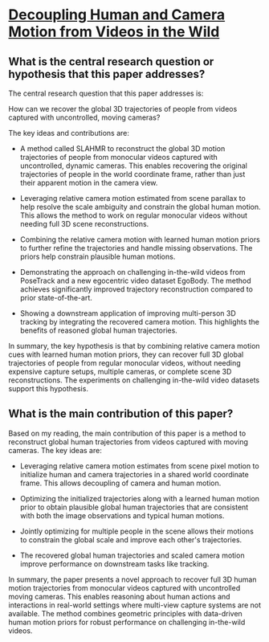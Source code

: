 # [Decoupling Human and Camera Motion from Videos in the Wild](https://arxiv.org/abs/2302.12827)

## What is the central research question or hypothesis that this paper addresses?

 The central research question that this paper addresses is:

How can we recover the global 3D trajectories of people from videos captured with uncontrolled, moving cameras?

The key ideas and contributions are:

- A method called SLAHMR to reconstruct the global 3D motion trajectories of people from monocular videos captured with uncontrolled, dynamic cameras. This enables recovering the original trajectories of people in the world coordinate frame, rather than just their apparent motion in the camera view.

- Leveraging relative camera motion estimated from scene parallax to help resolve the scale ambiguity and constrain the global human motion. This allows the method to work on regular monocular videos without needing full 3D scene reconstructions.

- Combining the relative camera motion with learned human motion priors to further refine the trajectories and handle missing observations. The priors help constrain plausible human motions.

- Demonstrating the approach on challenging in-the-wild videos from PoseTrack and a new egocentric video dataset EgoBody. The method achieves significantly improved trajectory reconstruction compared to prior state-of-the-art.

- Showing a downstream application of improving multi-person 3D tracking by integrating the recovered camera motion. This highlights the benefits of reasoned global human trajectories.

In summary, the key hypothesis is that by combining relative camera motion cues with learned human motion priors, they can recover full 3D global trajectories of people from regular monocular videos, without needing expensive capture setups, multiple cameras, or complete scene 3D reconstructions. The experiments on challenging in-the-wild video datasets support this hypothesis.


## What is the main contribution of this paper?

 Based on my reading, the main contribution of this paper is a method to reconstruct global human trajectories from videos captured with moving cameras. The key ideas are:

- Leveraging relative camera motion estimates from scene pixel motion to initialize human and camera trajectories in a shared world coordinate frame. This allows decoupling of camera and human motion.

- Optimizing the initialized trajectories along with a learned human motion prior to obtain plausible global human trajectories that are consistent with both the image observations and typical human motions. 

- Jointly optimizing for multiple people in the scene allows their motions to constrain the global scale and improve each other's trajectories.

- The recovered global human trajectories and scaled camera motion improve performance on downstream tasks like tracking.

In summary, the paper presents a novel approach to recover full 3D human motion trajectories from monocular videos captured with uncontrolled moving cameras. This enables reasoning about human actions and interactions in real-world settings where multi-view capture systems are not available. The method combines geometric principles with data-driven human motion priors for robust performance on challenging in-the-wild videos.
